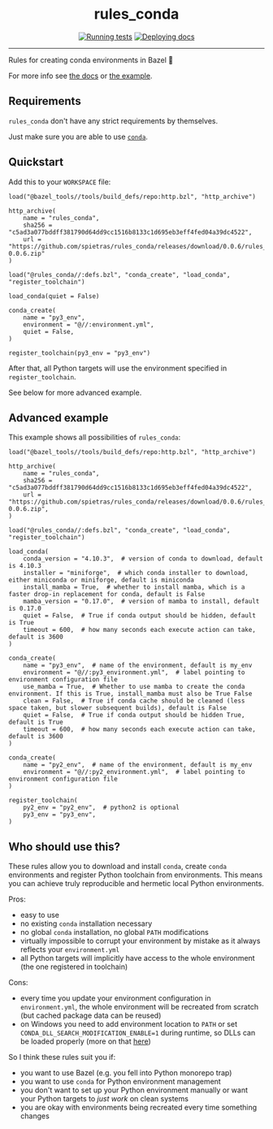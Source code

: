 <h1 align="center">rules_conda</h1>

<div align="center">

[![Running tests](https://github.com/spietras/rules_conda/actions/workflows/test.yml/badge.svg)](https://github.com/spietras/rules_conda/actions/workflows/test.yml)
[![Deploying docs](https://github.com/spietras/rules_conda/actions/workflows/docs.yml/badge.svg)](https://github.com/spietras/rules_conda/actions/workflows/docs.yml)

</div>

---

Rules for creating conda environments in Bazel 💚

For more info see [the docs](https://spietras.github.io/rules_conda) or [the example](https://github.com/spietras/rules_conda/tree/main/example).

## Requirements

`rules_conda` don't have any strict requirements by themselves.

Just make sure you are able to use [`conda`](https://docs.conda.io/en/latest/miniconda.html#system-requirements).

## Quickstart

Add this to your `WORKSPACE` file:

```starlark
load("@bazel_tools//tools/build_defs/repo:http.bzl", "http_archive")

http_archive(
    name = "rules_conda",
    sha256 = "c5ad3a077bddff381790d64dd9cc1516b8133c1d695eb3eff4fed04a39dc4522",
    url = "https://github.com/spietras/rules_conda/releases/download/0.0.6/rules_conda-0.0.6.zip"
)

load("@rules_conda//:defs.bzl", "conda_create", "load_conda", "register_toolchain")

load_conda(quiet = False)

conda_create(
    name = "py3_env",
    environment = "@//:environment.yml",
    quiet = False,
)

register_toolchain(py3_env = "py3_env")
```

After that, all Python targets will use the environment specified in `register_toolchain`.

See below for more advanced example.

## Advanced example

This example shows all possibilities of `rules_conda`:

```starlark
load("@bazel_tools//tools/build_defs/repo:http.bzl", "http_archive")

http_archive(
    name = "rules_conda",
    sha256 = "c5ad3a077bddff381790d64dd9cc1516b8133c1d695eb3eff4fed04a39dc4522",
    url = "https://github.com/spietras/rules_conda/releases/download/0.0.6/rules_conda-0.0.6.zip",
)

load("@rules_conda//:defs.bzl", "conda_create", "load_conda", "register_toolchain")

load_conda(
    conda_version = "4.10.3",  # version of conda to download, default is 4.10.3
    installer = "miniforge",  # which conda installer to download, either miniconda or miniforge, default is miniconda
    install_mamba = True,  # whether to install mamba, which is a faster drop-in replacement for conda, default is False
    mamba_version = "0.17.0",  # version of mamba to install, default is 0.17.0
    quiet = False,  # True if conda output should be hidden, default is True
    timeout = 600,  # how many seconds each execute action can take, default is 3600
)

conda_create(
    name = "py3_env",  # name of the environment, default is my_env
    environment = "@//:py3_environment.yml",  # label pointing to environment configuration file
    use_mamba = True,  # Whether to use mamba to create the conda environment. If this is True, install_mamba must also be True	False
    clean = False,  # True if conda cache should be cleaned (less space taken, but slower subsequent builds), default is False
    quiet = False,  # True if conda output should be hidden	True, default is True
    timeout = 600,  # how many seconds each execute action can take, default is 3600
)

conda_create(
    name = "py2_env",  # name of the environment, default is my_env
    environment = "@//:py2_environment.yml",  # label pointing to environment configuration file
)

register_toolchain(
    py2_env = "py2_env",  # python2 is optional
    py3_env = "py3_env",
)
```

## Who should use this?

These rules allow you to download and install `conda`, create `conda` environments and register Python toolchain from environments.
This means you can achieve truly reproducible and hermetic local Python environments.

Pros:

- easy to use
- no existing `conda` installation necessary
- no global `conda` installation, no global `PATH` modifications
- virtually impossible to corrupt your environment by mistake as it always reflects your `environment.yml`
- all Python targets will implicitly have access to the whole environment (the one registered in toolchain)

Cons:

- every time you update your environment configuration in `environment.yml`, the whole environment will be recreated from scratch (but cached package data can be reused)
- on Windows you need to add environment location to `PATH` or set `CONDA_DLL_SEARCH_MODIFICATION_ENABLE=1` during runtime, so DLLs can be loaded properly (more on that [here](https://spietras.github.io/rules_conda/usage/issues/#path-issue))

So I think these rules suit you if:

- you want to use Bazel (e.g. you fell into Python monorepo trap)
- you want to use `conda` for Python environment management
- you don't want to set up your Python environment manually or want your Python targets to _just work_ on clean systems
- you are okay with environments being recreated every time something changes
